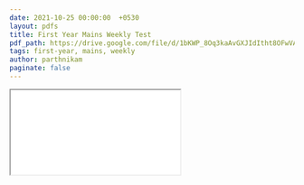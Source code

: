 ```yaml
---
date: 2021-10-25 00:00:00  +0530
layout: pdfs
title: First Year Mains Weekly Test
pdf_path: https://drive.google.com/file/d/1bKWP_8Oq3kaAvGXJIdItht8OFwVAZ1Rj/preview?usp=drive_link
tags: first-year, mains, weekly
author: parthnikam
paginate: false
---
```


<iframe class="embed-pdf" src="{{ page.pdf_path }}#toolbar=0" seamless="seamless" scrolling="no" style="overflow:hidden"></iframe>
